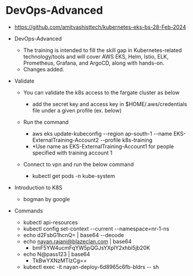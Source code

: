 # DevOps-Advanced

- https://github.com/amitvashisttech/kubernetes-eks-bs-28-Feb-2024
- DevOps-Advanced
  - The training is intended to fill the skill gap in Kubernetes-related technology/tools and will cover AWS EKS, Helm, Istio, ELK, Prometheus, Grafana, and ArgoCD, along with hands-on.
  - Changes added.

- Validate

  - You can validate the k8s access to the fargate cluster as below
    - add the secret key and access key in $HOME/.aws/credentials file under a given profile (ex. below)

  - Run the command
    - aws eks update-kubeconfig --region ap-south-1 --name EKS-ExternalTraining-Account2 --profile k8s-training
    - *Use name as EKS-ExternalTraining-Account1  for people specified with training account 1

  - Connect to vpn and run the below command
    - kubectl get pods -n kube-system

- Introduction to K8S

  - bogman by google

- Commands

  - kubectl api-resources
  - kubectl config set-context --current --namespace=nr-1-ns
  - echo d2FsbG1hcnQ= | base64 --decode
  - echo nayan.rajani@blazeclan.com | base64
    - bmF5YW4ucmFqYW5pQGJsYXplY2xhbi5jb20K 
  - echo N@pass123 | base64
    - TkBwYXNzMTIzCg==
  - kubectl exec -it nayan-deploy-6d8965c6fb-bldrs -- sh